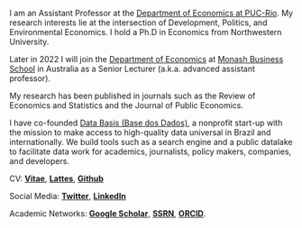 
I am an Assistant Professor at the [Department of Economics at PUC-Rio](http://www.econ.puc-rio.br/). My research interests lie at the intersection of Development, Politics, and Environmental Economics. I hold a Ph.D in Economics from Northwestern University.

Later in 2022 I will join the [Department of Economics](https://www.monash.edu/business/economics/) at [Monash Business School](https://www.monash.edu/business/) in Australia as a Senior Lecturer (a.k.a. advanced assistant professor).

My research has been published in journals such as the Review of Economics and Statistics and the Journal of Public Economics.

I have co-founded [Data Basis (Base dos Dados)](https://basedosdados.org/), a nonprofit start-up with the mission to make access to high-quality data universal in Brazil and internationally. We build tools such as a search engine and a public datalake to facilitate data work for academics, journalists, policy makers, companies, and developers.

CV: __[Vitae](/CV.pdf)__, __[Lattes](http://lattes.cnpq.br/1688146607064348)__, __[Github](https://github.com/rdahis)__

Social Media: __[Twitter](https://twitter.com/rdahis)__, __[LinkedIn](https://www.linkedin.com/in/rdahis/)__

Academic Networks: __[Google Scholar](https://scholar.google.com/citations?user=iDi8BA8AAAAJ)__, __[SSRN](https://ssrn.com/author=2786164)__, __[ORCID](https://orcid.org/0000-0003-2346-0889)__.
